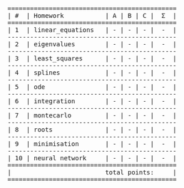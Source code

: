 <pre>
=============================================
| #  | Homework           | A | B | C |  Σ  |
=============================================
| 1  | linear_equations   | - | - | - |  -  |
---------------------------------------------
| 2  | eigenvalues        | - | - | - |  -  |
---------------------------------------------
| 3  | least_squares      | - | - | - |  -  |
---------------------------------------------
| 4  | splines            | - | - | - |  -  |
---------------------------------------------
| 5  | ode                | - | - | - |  -  |
---------------------------------------------
| 6  | integration        | - | - | - |  -  |
---------------------------------------------
| 7  | montecarlo         | - | - | - |  -  |
---------------------------------------------
| 8  | roots              | - | - | - |  -  |
---------------------------------------------
| 9  | minimisation       | - | - | - |  -  |
---------------------------------------------
| 10 | neural network     | - | - | - |  -  |
=============================================
|                         total points:     |
=============================================
